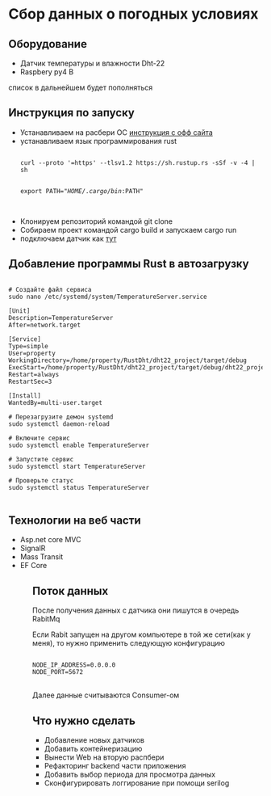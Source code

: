 # Сбор данных о погодных условиях

## Оборудование
<ul>
<li> Датчик температуры и влажности Dht-22
<li>Raspbery py4 B
</ul>
список в дальнейшем будет пополняться

## Инструкция по запуску
<ul>
<li>Устанавливаем на расбери ОС <a href = "https://www.raspberrypi.com/software/">инструкция с офф сайта</a>
<li>устанавливаем язык программирования rust
<pre>
<code>
curl --proto '=https' --tlsv1.2 https://sh.rustup.rs -sSf -v -4 | sh

export PATH="$HOME/.cargo/bin:$PATH"
</code>
</pre>
<li> Клонируем репозиторий командой git clone
<li>Собираем проект командой cargo build и запускаем cargo run
<li> подключаем датчик как <a href = "https://habrastorage.org/storage2/a84/bd3/77a/a84bd377a9ad2d3bbe7376a0b89418d0.jpg">тут</a> 
</ul>


## Добавление программы Rust в автозагрузку
<pre>
<code>
# Создайте файл сервиса
sudo nano /etc/systemd/system/TemperatureServer.service

[Unit]
Description=TemperatureServer
After=network.target

[Service]
Type=simple
User=property
WorkingDirectory=/home/property/RustDht/dht22_project/target/debug
ExecStart=/home/property/RustDht/dht22_project/target/debug/dht22_project   
Restart=always
RestartSec=3

[Install]
WantedBy=multi-user.target

# Перезагрузите демон systemd
sudo systemctl daemon-reload

# Включите сервис
sudo systemctl enable TemperatureServer

# Запустите сервис
sudo systemctl start TemperatureServer

# Проверьте статус
sudo systemctl status TemperatureServer
</code>
</pre>

## Технологии на веб части
<ul>
<li> Asp.net core MVC
<li> SignalR
<li> Mass Transit
<li> EF Core
<ul>

## Поток данных
После получения данных с датчика они пишутся в очередь RabitMq

Если Rabit запущен на другом компьютере в той же сети(как у меня), то нужно применить следующую конфигурацию

<pre>
<code>
NODE_IP_ADDRESS=0.0.0.0
NODE_PORT=5672
</code>
</pre>
Далее данные считываются Consumer-ом

## Что нужно сделать
<ul>
<li> Добавление новых датчиков
<li> Добавить контейнеризацию
<li> Вынести Web на вторую распбери
<li> Рефакторинг backend части приложения
<li> Добавить выбор периода для просмотра данных
<li> Сконфигурировать логгирование при помощи serilog
</ul>
